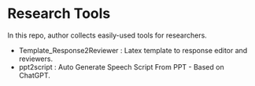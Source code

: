 # Research Tools

In this repo, author collects easily-used tools for researchers. 

- Template_Response2Reviewer : Latex template to response editor and reviewers.
- ppt2script : Auto Generate Speech Script From PPT - Based on ChatGPT.